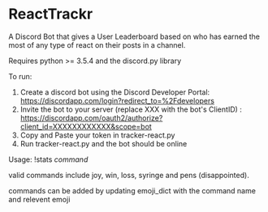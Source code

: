 # ReactTrackr
A Discord Bot that gives a User Leaderboard based on who has earned the most of any type of react on their posts in a channel. 

Requires python >= 3.5.4 and the discord.py library

To run:
1) Create a discord bot using the Discord Developer Portal: https://discordapp.com/login?redirect_to=%2Fdevelopers
2) Invite the bot to your server (replace XXX with the bot's ClientID) : https://discordapp.com/oauth2/authorize?client_id=XXXXXXXXXXXX&scope=bot
2) Copy and Paste your token in tracker-react.py
3) Run tracker-react.py and the bot should be online

Usage:
!stats *command*

valid commands include joy, win, loss, syringe and pens (disappointed). 

commands can be added by updating emoji_dict with the command name and relevent emoji
